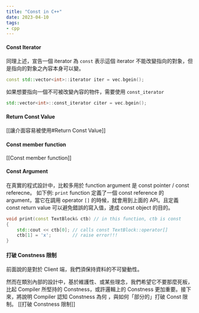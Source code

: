 ```yaml
---
title: "Const in C++"
date: 2023-04-10
tags:
- cpp
---
```


#### Const Iterator
同理上述，宣告一個 iterator 為 `const` 表示這個 iterator 不能改變指向的對象，但是指向的對象之內容本身可以變。 
```cpp
const std::vector<int>::iterator iter = vec.bgein();
```
如果想要指向一個不可被改變內容的物件，需要使用 `const_iterator`
```cpp
std::vector<int>::const_iterator citer = vec.bgein();
```

#### Return Const Value
[[讓介面容易被使用#Return Const Value]]

#### Const member function
[[Const member function]]

#### Const Argument
在真實的程式設計中，比較多用於 function argument 是 const pointer / const referecne。
如下例: `print` function 定義了一個 const reference 的 argument，當它在調用 operator `[]` 的時候，就會用到上面的 API。且定義 const return value 可以避免錯誤的寫入值，達成 const object 的目的。
```cpp
void print(const TextBlock& ctb) // in this function, ctb is const 
{ 
	std::cout << ctb[0]; // calls const TextBlock::operator[] 
	ctb[1] = 'x';        // raise error!!!
}
```

#### 打破 Constness 限制
前面說的是對於 Client 端，我們須保持資料的不可變動性。

然而在類別內部的設計中，基於維護性、或某些理念，我們希望它不要那麼死板，比起 Compiler 所堅持的 Constness，或許邏輯上的 Constness 更加重要。接下來，將說明 Compiler 認知 Constness 為何 ，與如何「部分的」打破 Const 限制。
[[打破 Constness 限制]]
